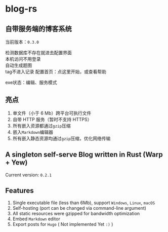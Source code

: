 # blog-rs

## 自带服务端的博客系统

当前版本：`0.3.0`

检测数据库不存在就进去配置界面  
本机访问不用登录  
自动生成题图  
tag不进入记录
配置首页：点这里开始，或查看帮助

exe状态：编辑、服务模式

## 亮点
1. 单文件（小于 6 Mb）跨平台可执行文件
1. 自带 HTTP 服务（暂时不支持 HTTPS）
1. 所有嵌入资源都通过`gzip`压缩
1. 嵌入`Markdown`编辑器
1. 所有嵌入静态资源均通过`gzip`压缩，优化网络传输

## A singleton self-serve Blog written in Rust (Warp + Yew)

Current version: `0.2.1`

## Features
1. Single executable file (less than 6Mb), support `Windows`, `Linux`, `macOS`
1. Self-hosting (port can be changed via command-line argument)
1. All static resources were gzipped for bandwidth optimization
1. Embed `Markdown` editor
1. Export posts for `Hugo` ( Not implemented Yet `:)` )